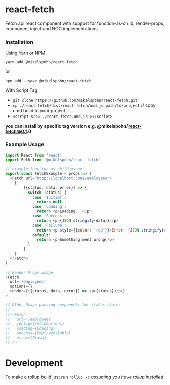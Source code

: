 # react-fetch

Fetch api react component with support for function-as-child, render-props, component inject and HOC implementations.

### Installation

Using Yarn or NPM

`yarn add @mikelspohn/react-fetch`

or

`npm add --save @mikelspohn/react-fetch`

With Script Tag

  * `git clone https://github.com/mikelspohn/react-fetch.git`
  * `cp ./react-fetch/dist/react-fetch/umd.js path/to/project` // copy umd build to your project
  * `<script src='./react-fetch.umd.js'></script>`

__you can install by specific tag version e.g. @mikelspohn/react-fetch@0.1.0__

### Example Usage

```javascript
import React from 'react'
import Feth from '@mikelspohn/react-fetch'

// example function-as-child usage
export const FetchExample = props => (
  <Fetch url='http://localhost:3001/employees'>
    {
        ({status, data, error}) => {
          switch (status) {
            case 'Initial':
              return null
            case 'Loading':
              return <p>Loading...</p>
            case 'Success':
              return <p>{JSON.stringify(data)}</p>
            case 'Failure':
              return <p style={{color: 'red'}}>Error: {JSON.stringify(error)}</p>
            default:
              return <p>Something went wrong</p>
          }
        }
    }
  </Fetch>
)

// Render Props usage
<Fetch
  url='/employees'
  options={}
  render={({status, data, error}) => <p>{status}</p>}
>

// Other Usage passing components for status states
//
// <Fetch
//   url='/employees'
//   config={fetchOptions}
//   loading={Loading}
//   success={EmployeesTable}
//   error={Flash}
// />
```

# Development

To make a rollup build just run `rollup -c` _assuming you have rollup installed_